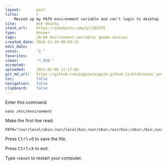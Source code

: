 ```yaml
---
layout:       post
title:        >
    Messed up my PATH environment variable and can't login to desktop
site:         Ask Ubuntu
stack_url:    https://askubuntu.com/q/1102976
type:         Answer
tags:         18.04 environment-variables gnome-session
created_date: 2018-12-19 00:50:22
edit_date:    
votes:        "2 "
favorites:    
views:        "7,958 "
accepted:     
uploaded:     2022-02-06 11:17:02
git_md_url:   https://github.com/pippim/pippim.github.io/blob/main/_posts/2018/2018-12-19-Messed-up-my-PATH-environment-variable-and-can_t-login-to-desktop.md
toc:          false
navigation:   false
clipboard:    false
---
```


Enter this command:

``` 
nano /etc/environment
```

Make the first line read:

``` 
PATH="/usr/local/sbin:/usr/local/bin:/usr/sbin:/usr/bin:/sbin:/bin:/usr/games:/usr/local/games:/snap/bin:"
```

Press <kbd>Ctrl</kbd>+<kbd>O</kbd> to save the file.

Press <kbd>Ctrl</kbd>+<kbd>X</kbd> to exit.

Type `reboot` to restart your computer.
